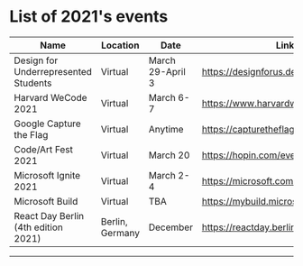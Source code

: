 # List of 2021's events
| Name | Location | Date | Link
| -------- | -------- | -------- | -------- |
| Design for Underrepresented Students | Virtual | March 29-April 3 | https://designforus.dev |
| Harvard WeCode 2021 | Virtual | March 6-7 | https://www.harvardwecode.com/ |
| Google Capture the Flag | Virtual | Anytime | https://capturetheflag.withgoogle.com/ |
| Code/Art Fest 2021 | Virtual | March 20 | https://hopin.com/events/caf2021 |
| Microsoft Ignite 2021 | Virtual | March 2-4 | https://microsoft.com/en-us/ignite |
| Microsoft Build | Virtual | TBA | https://mybuild.microsoft.com/ |
| React Day Berlin (4th edition 2021) | Berlin, Germany | December | https://reactday.berlin/#intro|
---
